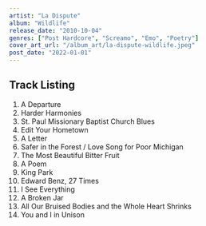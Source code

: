 ```yaml
---
artist: "La Dispute"
album: "Wildlife"
release_date: "2010-10-04"
genres: ["Post Hardcore", "Screamo", "Emo", "Poetry"]
cover_art_url: "/album_art/la-dispute-wildlife.jpeg"
post_date: "2022-01-01"
---
```


## Track Listing

1. A Departure
2. Harder Harmonies
3. St. Paul Missionary Baptist Church Blues
4. Edit Your Hometown
5. A Letter
6. Safer in the Forest / Love Song for Poor Michigan
7. The Most Beautiful Bitter Fruit
8. A Poem
9. King Park
10. Edward Benz, 27 Times
11. I See Everything
12. A Broken Jar
13. All Our Bruised Bodies and the Whole Heart Shrinks
14. You and I in Unison
